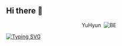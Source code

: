 ## Hi there 👋

<!--
**top6543top/top6543top** is a ✨ _special_ ✨ repository because its `README.md` (this file) appears on your GitHub profile.

Here are some ideas to get you started:

- 🔭 I’m currently working on ...
- 🌱 I’m currently learning ...
- 👯 I’m looking to collaborate on ...
- 🤔 I’m looking for help with ...
- 💬 Ask me about ...
- 📫 How to reach me: ...
- 😄 Pronouns: ...
- ⚡ Fun fact: ...
-->
<p align="center">
  YuHyun&nbsp;&nbsp;<img alt="BE" src="https://capsule-render.vercel.app/api?type=rect&color=gradient&text=%20%20BE%20%20&fontAlignY=30&fontSize=30&textBg=true" />
</p>



[![Typing SVG](https://readme-typing-svg.demolab.com/?lines=First+line+of+text;Second+line+of+text)](https://git.io/typing-svg)
